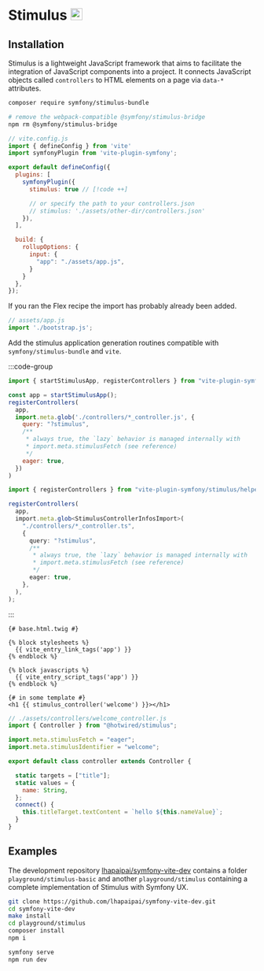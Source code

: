 # Stimulus <img src="/images/logo-stimulus.svg" width="24" height="24" style="display: inline;" />

## Installation

Stimulus is a lightweight JavaScript framework that aims to facilitate the integration of JavaScript components into a project. It connects JavaScript objects called `controllers` to HTML elements on a page via `data-*` attributes.



```bash
composer require symfony/stimulus-bundle

# remove the webpack-compatible @symfony/stimulus-bridge
npm rm @symfony/stimulus-bridge
```

```js
// vite.config.js
import { defineConfig } from 'vite'
import symfonyPlugin from 'vite-plugin-symfony';

export default defineConfig({
  plugins: [
    symfonyPlugin({
      stimulus: true // [!code ++]

      // or specify the path to your controllers.json
      // stimulus: './assets/other-dir/controllers.json'
    }),
  ],

  build: {
    rollupOptions: {
      input: {
        "app": "./assets/app.js",
      }
    }
  },
});
```

If you ran the Flex recipe the import has probably already been added.

```js
// assets/app.js
import './bootstrap.js';
```

Add the stimulus application generation routines compatible with `symfony/stimulus-bundle` and `vite`.

:::code-group
```js [assets/bootstrap.js]
import { startStimulusApp, registerControllers } from "vite-plugin-symfony/stimulus/helpers";

const app = startStimulusApp();
registerControllers(
  app,
  import.meta.glob('./controllers/*_controller.js', {
    query: "?stimulus",
    /**
     * always true, the `lazy` behavior is managed internally with
     * import.meta.stimulusFetch (see reference)
     */
    eager: true,
  })
)
```
```ts [assets/bootstrap.ts]
import { registerControllers } from "vite-plugin-symfony/stimulus/helpers";

registerControllers(
  app,
  import.meta.glob<StimulusControllerInfosImport>(
    "./controllers/*_controller.ts",
    {
      query: "?stimulus",
      /**
       * always true, the `lazy` behavior is managed internally with
       * import.meta.stimulusFetch (see reference)
       */
      eager: true,
    },
  ),
);
```
:::

```twig
{# base.html.twig #}

{% block stylesheets %}
  {{ vite_entry_link_tags('app') }}
{% endblock %}

{% block javascripts %}
  {{ vite_entry_script_tags('app') }}
{% endblock %}
```

```twig
{# in some template #}
<h1 {{ stimulus_controller('welcome') }}></h1>
```

```js
// ./assets/controllers/welcome_controller.js
import { Controller } from "@hotwired/stimulus";

import.meta.stimulusFetch = "eager";
import.meta.stimulusIdentifier = "welcome";

export default class controller extends Controller {

  static targets = ["title"];
  static values = {
    name: String,
  };
  connect() {
    this.titleTarget.textContent = `hello ${this.nameValue}`;
  }
}
```

## Examples

The development repository [lhapaipai/symfony-vite-dev](https://github.com/lhapaipai/symfony-vite-dev) contains a folder `playground/stimulus-basic` and another `playground/stimulus` containing a complete implementation of Stimulus with Symfony UX.


```bash
git clone https://github.com/lhapaipai/symfony-vite-dev.git
cd symfony-vite-dev
make install
cd playground/stimulus
composer install
npm i

symfony serve
npm run dev
```

